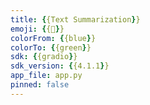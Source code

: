```yaml
---
title: {{Text Summarization}}
emoji: {{🤗}}
colorFrom: {{blue}}
colorTo: {{green}}
sdk: {{gradio}}
sdk_version: {{4.1.1}}
app_file: app.py
pinned: false
---
```

